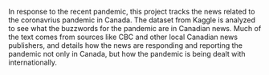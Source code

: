 In response to the recent pandemic, this project tracks the news related to the coronavrius pandemic in Canada. 
The dataset from Kaggle is analyzed to see what the buzzwords for the pandemic are in Canadian news. 
Much of the text comes from sources like CBC and other local Canadian news publishers, and
details how the news are responding and reporting the pandemic not only in Canada,
but how the pandemic is being dealt with internationally. 
